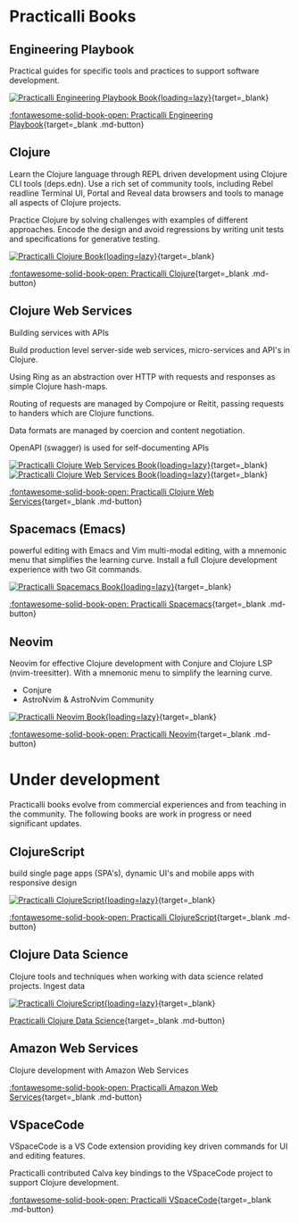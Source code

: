 # Practicalli Books


## Engineering Playbook

Practical guides for specific tools and practices to support software development. 

[![Practicalli Engineering Playbook Book](https://raw.githubusercontent.com/practicalli/graphic-design/live/engineering-playbook/engineering-playbook-concept.png){loading=lazy}](https://practical.li/engineering-playbook){target=_blank}

[:fontawesome-solid-book-open: Practicalli Engineering Playbook](https://practical.li/engineering-playbook){target=_blank .md-button}


## Clojure

Learn the Clojure language through REPL driven development using Clojure CLI tools (deps.edn). Use a rich set of community tools, including Rebel readline Terminal UI, Portal and Reveal data browsers and tools to manage all aspects of Clojure projects.

Practice Clojure by solving challenges with examples of different approaches. Encode the design and avoid regressions by writing unit tests and specifications for generative testing.

[![Practicalli Clojure Book](https://github.com/practicalli/graphic-design/blob/live/clojure/clojure-repl-workflow-concept.png?raw=true){loading=lazy}](https://practical.li/clojure){target=_blank}

[:fontawesome-solid-book-open: Practicalli Clojure](https://practical.li/clojure){target=_blank .md-button} 


## Clojure Web Services

Building services with APIs

Build production level server-side web services, micro-services and API's in Clojure. 

Using Ring as an abstraction over HTTP with requests and responses as simple Clojure hash-maps. 

Routing of requests are managed by Compojure or Reitit, passing requests to handers which are Clojure functions. 

Data formats are managed by coercion and content negotiation.

OpenAPI (swagger) is used for self-documenting APIs

[![Practicalli Clojure Web Services Book](https://raw.githubusercontent.com/practicalli/graphic-design/live/book-covers/practicalli-clojure-web-service-book-banner-light.png#only-light){loading=lazy}](https://practical.li/clojure-web-services){target=_blank}
[![Practicalli Clojure Web Services Book](https://raw.githubusercontent.com/practicalli/graphic-design/live/book-covers/practicalli-clojure-web-service-book-banner-dark.png#only-dark){loading=lazy}](https://practical.li/clojure-web-services){target=_blank}

[:fontawesome-solid-book-open: Practicalli Clojure Web Services](https://practical.li/clojure-web-services){target=_blank .md-button}


## Spacemacs (Emacs)

powerful editing with Emacs and Vim multi-modal editing, with a mnemonic menu that simplifies the learning curve. Install a full Clojure development experience with two Git commands.

[![Practicalli Spacemacs Book](https://raw.githubusercontent.com/practicalli/graphic-design/live/book-covers/practicalli-spacemacs-book-banner.png){loading=lazy}](https://practical.li/spacemacs){target=_blank}

[:fontawesome-solid-book-open: Practicalli Spacemacs](https://practical.li/spacemacs){target=_blank .md-button}


## Neovim

Neovim for effective Clojure development with Conjure and Clojure LSP (nvim-treesitter). With a mnemonic menu to simplify the learning curve.

- Conjure
- AstroNvim & AstroNvim Community

[![Practicalli Neovim Book](https://raw.githubusercontent.com/practicalli/graphic-design/live/book-covers/practicalli-neovim-book-banner-astronvim.png){loading=lazy}](https://practical.li/neovim){target=_blank}

[:fontawesome-solid-book-open: Practicalli Neovim](https://practical.li/neovim){target=_blank .md-button}

# Under development

Practicalli books evolve from commercial experiences and from teaching in the community.  The following books are work in progress or need significant updates.


## ClojureScript

build single page apps (SPA's), dynamic UI's and mobile apps with responsive design

[![Practicalli ClojureScript](https://raw.githubusercontent.com/practicalli/graphic-design/live/book-covers/practicalli-clojurescript-book-banner-alpha.png){loading=lazy}](https://practical.li/clojurescript){target=_blank}

[:fontawesome-solid-book-open: Practicalli ClojureScript](https://practical.li/clojurescript){target=_blank .md-button}


## Clojure Data Science

Clojure tools and techniques when working with data science related projects. Ingest data

[![Practicalli ClojureScript](https://raw.githubusercontent.com/practicalli/graphic-design/live/book-covers/practicalli-clojure-data-science-book-banner-alpha.png){loading=lazy}](https://practical.li/clojure-data-science){target=_blank}

[Practicalli Clojure Data Science](https://practical.li/clojure-data-science){target=_blank .md-button}


## Amazon Web Services

Clojure development with Amazon Web Services

[:fontawesome-solid-book-open: Practicalli Amazon Web Services](https://practical.li/amazon-web-services){target=_blank .md-button}


## VSpaceCode

VSpaceCode is a VS Code extension providing key driven commands for UI and editing features.

Practicalli contributed Calva key bindings to the VSpaceCode project to support Clojure development.

[:fontawesome-solid-book-open: Practicalli VSpaceCode](https://practical.li/vspacecode){target=_blank .md-button}

